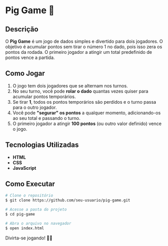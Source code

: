# Pig Game 🎲

## Descrição
O **Pig Game** é um jogo de dados simples e divertido para dois jogadores. O objetivo é acumular pontos sem tirar o número 1 no dado, pois isso zera os pontos da rodada. O primeiro jogador a atingir um total predefinido de pontos vence a partida.

## Como Jogar
1. O jogo tem dois jogadores que se alternam nos turnos.
2. No seu turno, você pode **rolar o dado** quantas vezes quiser para acumular pontos temporários.
3. Se tirar **1**, todos os pontos temporários são perdidos e o turno passa para o outro jogador.
4. Você pode **"segurar" os pontos** a qualquer momento, adicionando-os ao seu total e passando o turno.
5. O primeiro jogador a atingir **100 pontos** (ou outro valor definido) vence o jogo.

## Tecnologias Utilizadas
- **HTML**
- **CSS**
- **JavaScript**

## Como Executar
```sh
# Clone o repositório
$ git clone https://github.com/seu-usuario/pig-game.git

# Acesse a pasta do projeto
$ cd pig-game

# Abra o arquivo no navegador
$ open index.html
```

Divirta-se jogando! 🎲😃

